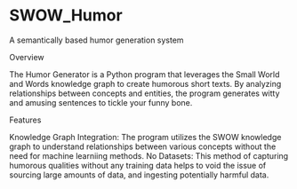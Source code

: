 # SWOW_Humor
A semantically based humor generation system

Overview

The Humor Generator is a Python program that leverages the Small World and Words knowledge graph to create humorous short texts. By analyzing relationships between concepts and entities, the program generates witty and amusing sentences to tickle your funny bone.

Features

Knowledge Graph Integration: The program utilizes the SWOW knowledge graph to understand relationships between various concepts without the need for machine learniing methods.
No Datasets: This method of capturing humorous qualities without any training data helps to void the issue of sourcing large amounts of data, and ingesting potentially harmful data.
